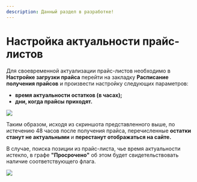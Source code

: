 ```yaml
---
description: Данный раздел в разработке!
---
```


# Настройка актуальности прайс-листов

Для своевременной актуализации прайс-листов необходимо в **Настройке загрузки прайса** перейти на закладку **Расписание получения прайсов** и произвести настройку следующих параметров:

* **время актуальности остатков (в часах);**
* **дни, когда прайсы приходят.**

![](<../.gitbook/assets/image-4 (1).png>)

Таким образом, исходя из скриншота представленного выше, по истечению 48 часов после получения прайса, перечисленные **остатки станут не актуальными** и **перестанут отображаться на сайте.**

В случае, поиска позиции из прайс-листа, чье время актуальности истекло, в графе **"Просрочено"** об этом будет свидетельствовать наличие соответствующего флага.

![](../.gitbook/assets/image-5.png)
